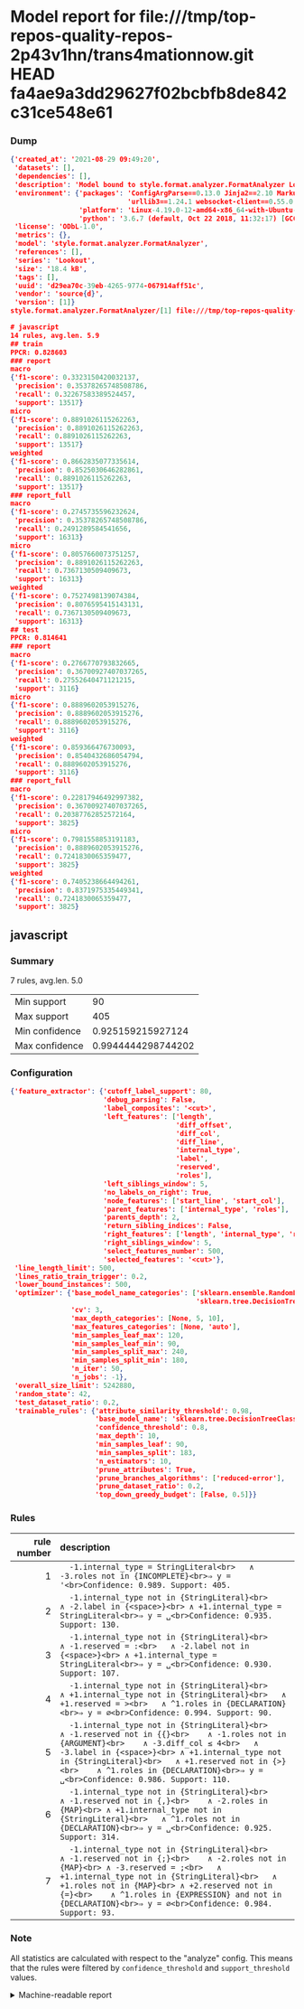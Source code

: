 # Model report for file:///tmp/top-repos-quality-repos-2p43v1hn/trans4mationnow.git HEAD fa4ae9a3dd29627f02bcbfb8de842c31ce548e61

### Dump

```json
{'created_at': '2021-08-29 09:49:20',
 'datasets': [],
 'dependencies': [],
 'description': 'Model bound to style.format.analyzer.FormatAnalyzer Lookout analyzer.',
 'environment': {'packages': 'ConfigArgParse==0.13.0 Jinja2==2.10 MarkupSafe==1.1.1 PyStemmer==1.3.0 PyYAML==5.1 Pympler==0.5 SQLAlchemy==1.2.10 SQLAlchemy-Utils==0.33.3 asdf==2.3.2 bblfsh==2.12.7 boto==2.49.0 boto3==1.9.130 botocore==1.12.130 cachetools==2.0.1 certifi==2019.3.9 chardet==3.0.4 clint==0.5.1 docker==3.7.0 docker-pycreds==0.4.0 dulwich==0.19.11 grpcio==1.19.0 grpcio-tools==1.19.0 humanfriendly==4.16.1 humanize==0.5.1 idna==2.8 jmespath==0.9.4 jsonschema==2.6.0 lookout-sdk==0.4.1 lookout-sdk-ml==0.19.0 lookout-style==0.2.0 lz4==2.1.6 modelforge==0.12.1 numpy==1.16.2 packaging==19.0 pandas==0.22.0 pip==19.0.3 protobuf==3.7.0 psycopg2-binary==2.7.5 pygtrie==2.3 pyparsing==2.3.1 python-dateutil==2.8.0 python-igraph==0.7.1.post6 pytz==2019.1 requests==2.21.0 requirements-parser==0.2.0 scikit-learn==0.20.1 scikit-optimize==0.5.2 scipy==1.2.1 semantic-version==2.6.0 setuptools==40.8.0 six==1.12.0 smart-open==1.8.1 sourced-ml==0.8.2 spdx==2.5.0 stringcase==1.2.0 tabulate==0.8.2 tqdm==4.31.1 '
                             'urllib3==1.24.1 websocket-client==0.55.0 xxhash==1.3.0',
                 'platform': 'Linux-4.19.0-12-amd64-x86_64-with-Ubuntu-18.04-bionic',
                 'python': '3.6.7 (default, Oct 22 2018, 11:32:17) [GCC 8.2.0]'},
 'license': 'ODbL-1.0',
 'metrics': {},
 'model': 'style.format.analyzer.FormatAnalyzer',
 'references': [],
 'series': 'Lookout',
 'size': '18.4 kB',
 'tags': [],
 'uuid': 'd29ea70c-39eb-4265-9774-067914aff51c',
 'vendor': 'source{d}',
 'version': [1]}
style.format.analyzer.FormatAnalyzer/[1] file:///tmp/top-repos-quality-repos-2p43v1hn/trans4mationnow.git fa4ae9a3dd29627f02bcbfb8de842c31ce548e61

# javascript
14 rules, avg.len. 5.9
## train
PPCR: 0.828603
### report
macro
{'f1-score': 0.3323150420032137,
 'precision': 0.35378265748508786,
 'recall': 0.32267583389524457,
 'support': 13517}
micro
{'f1-score': 0.8891026115262263,
 'precision': 0.8891026115262263,
 'recall': 0.8891026115262263,
 'support': 13517}
weighted
{'f1-score': 0.8662835077335614,
 'precision': 0.8525030646282861,
 'recall': 0.8891026115262263,
 'support': 13517}
### report_full
macro
{'f1-score': 0.2745735596232624,
 'precision': 0.35378265748508786,
 'recall': 0.2491289584541656,
 'support': 16313}
micro
{'f1-score': 0.8057660073751257,
 'precision': 0.8891026115262263,
 'recall': 0.7367130509409673,
 'support': 16313}
weighted
{'f1-score': 0.7527498139074384,
 'precision': 0.8076595415143131,
 'recall': 0.7367130509409673,
 'support': 16313}
## test
PPCR: 0.814641
### report
macro
{'f1-score': 0.2766770793832665,
 'precision': 0.36700927407037265,
 'recall': 0.27552640471121215,
 'support': 3116}
micro
{'f1-score': 0.8889602053915276,
 'precision': 0.8889602053915276,
 'recall': 0.8889602053915276,
 'support': 3116}
weighted
{'f1-score': 0.859366476730093,
 'precision': 0.8540432686054794,
 'recall': 0.8889602053915276,
 'support': 3116}
### report_full
macro
{'f1-score': 0.22817946492997382,
 'precision': 0.36700927407037265,
 'recall': 0.20387762852572164,
 'support': 3825}
micro
{'f1-score': 0.7981558853191183,
 'precision': 0.8889602053915276,
 'recall': 0.7241830065359477,
 'support': 3825}
weighted
{'f1-score': 0.7405238664494261,
 'precision': 0.8371975335449341,
 'recall': 0.7241830065359477,
 'support': 3825}
```

## javascript
### Summary
7 rules, avg.len. 5.0

| | |
|-|-|
|Min support|90|
|Max support|405|
|Min confidence|0.925159215927124|
|Max confidence|0.9944444298744202|

### Configuration

```json
{'feature_extractor': {'cutoff_label_support': 80,
                       'debug_parsing': False,
                       'label_composites': '<cut>',
                       'left_features': ['length',
                                         'diff_offset',
                                         'diff_col',
                                         'diff_line',
                                         'internal_type',
                                         'label',
                                         'reserved',
                                         'roles'],
                       'left_siblings_window': 5,
                       'no_labels_on_right': True,
                       'node_features': ['start_line', 'start_col'],
                       'parent_features': ['internal_type', 'roles'],
                       'parents_depth': 2,
                       'return_sibling_indices': False,
                       'right_features': ['length', 'internal_type', 'reserved', 'roles'],
                       'right_siblings_window': 5,
                       'select_features_number': 500,
                       'selected_features': '<cut>'},
 'line_length_limit': 500,
 'lines_ratio_train_trigger': 0.2,
 'lower_bound_instances': 500,
 'optimizer': {'base_model_name_categories': ['sklearn.ensemble.RandomForestClassifier',
                                              'sklearn.tree.DecisionTreeClassifier'],
               'cv': 3,
               'max_depth_categories': [None, 5, 10],
               'max_features_categories': [None, 'auto'],
               'min_samples_leaf_max': 120,
               'min_samples_leaf_min': 90,
               'min_samples_split_max': 240,
               'min_samples_split_min': 180,
               'n_iter': 50,
               'n_jobs': -1},
 'overall_size_limit': 5242880,
 'random_state': 42,
 'test_dataset_ratio': 0.2,
 'trainable_rules': {'attribute_similarity_threshold': 0.98,
                     'base_model_name': 'sklearn.tree.DecisionTreeClassifier',
                     'confidence_threshold': 0.8,
                     'max_depth': 10,
                     'min_samples_leaf': 90,
                     'min_samples_split': 183,
                     'n_estimators': 10,
                     'prune_attributes': True,
                     'prune_branches_algorithms': ['reduced-error'],
                     'prune_dataset_ratio': 0.2,
                     'top_down_greedy_budget': [False, 0.5]}}
```

### Rules

| rule number | description |
|----:|:-----|
| 1 | `  -1.internal_type = StringLiteral<br>	∧ -3.roles not in {INCOMPLETE}<br>⇒ y = '<br>Confidence: 0.989. Support: 405.` |
| 2 | `  -1.internal_type not in {StringLiteral}<br>	∧ -2.label in {<space>}<br>	∧ +1.internal_type = StringLiteral<br>⇒ y = ␣<br>Confidence: 0.935. Support: 130.` |
| 3 | `  -1.internal_type not in {StringLiteral}<br>	∧ -1.reserved = :<br>	∧ -2.label not in {<space>}<br>	∧ +1.internal_type = StringLiteral<br>⇒ y = ␣<br>Confidence: 0.930. Support: 107.` |
| 4 | `  -1.internal_type not in {StringLiteral}<br>	∧ +1.internal_type not in {StringLiteral}<br>	∧ +1.reserved = ><br>	∧ ^1.roles in {DECLARATION}<br>⇒ y = ∅<br>Confidence: 0.994. Support: 90.` |
| 5 | `  -1.internal_type not in {StringLiteral}<br>	∧ -1.reserved not in {{}<br>	∧ -1.roles not in {ARGUMENT}<br>	∧ -3.diff_col ≤ 4<br>	∧ -3.label in {<space>}<br>	∧ +1.internal_type not in {StringLiteral}<br>	∧ +1.reserved not in {>}<br>	∧ ^1.roles in {DECLARATION}<br>⇒ y = ␣<br>Confidence: 0.986. Support: 110.` |
| 6 | `  -1.internal_type not in {StringLiteral}<br>	∧ -1.reserved not in {,}<br>	∧ -2.roles in {MAP}<br>	∧ +1.internal_type not in {StringLiteral}<br>	∧ ^1.roles not in {DECLARATION}<br>⇒ y = ␣<br>Confidence: 0.925. Support: 314.` |
| 7 | `  -1.internal_type not in {StringLiteral}<br>	∧ -1.reserved not in {;}<br>	∧ -2.roles not in {MAP}<br>	∧ -3.reserved = ;<br>	∧ +1.internal_type not in {StringLiteral}<br>	∧ +1.roles not in {MAP}<br>	∧ +2.reserved not in {=}<br>	∧ ^1.roles in {EXPRESSION} and not in {DECLARATION}<br>⇒ y = ∅<br>Confidence: 0.984. Support: 93.` |

### Note
All statistics are calculated with respect to the "analyze" config. This means that the rules were filtered by
`confidence_threshold` and `support_threshold` values.

<details>
    <summary>Machine-readable report</summary>
```json
{"javascript": {"avg_rule_len": 5.0, "max_conf": 0.9944444298744202, "max_support": 405, "min_conf": 0.925159215927124, "min_support": 90, "num_rules": 7}}
```
</details>
